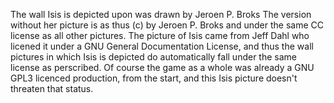 The wall Isis is depicted upon was drawn by Jeroen P. Broks
The version without her picture is as thus (c) by Jeroen P. Broks and under the same CC license as all other pictures.
The picture of Isis came from Jeff Dahl who licened it under a GNU General Documentation License, and thus the wall pictures in which Isis is depicted do automatically fall under the same license as perscribed.
Of course the game as a whole was already a GNU GPL3 licenced production, from the start, and this Isis picture doesn't threaten that status.
